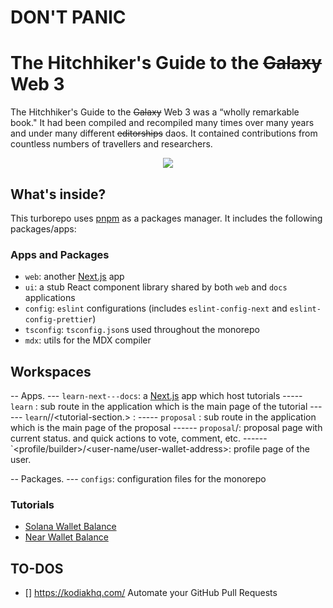 # DON'T PANIC

# The Hitchhiker's Guide to the <s>Galaxy</s>  Web 3

The Hitchhiker's Guide to the <s>Galaxy</s> Web 3 was a “wholly remarkable book." It had been compiled and recompiled many times over many years and under many different <s>editorships</s> daos. It contained contributions from countless numbers of travellers and researchers.

<p align="center">
    <img src="https://static.wikia.nocookie.net/hitchhikers/images/e/e1/Guide.jpg/revision/latest?cb=20080505045130">
</p>



## What's inside?

This turborepo uses [pnpm](https://pnpm.io) as a packages manager. It includes the following packages/apps:

### Apps and Packages

<!-- - `docs`: a [Next.js](https://nextjs.org) app -->
- `web`: another [Next.js](https://nextjs.org) app
- `ui`: a stub React component library shared by both `web` and `docs` applications
- `config`: `eslint` configurations (includes `eslint-config-next` and `eslint-config-prettier`)
- `tsconfig`: `tsconfig.json`s used throughout the monorepo
- `mdx`: utils for the MDX compiler


## Workspaces
-- Apps.
--- `learn-next---docs`: a [Next.js](https://nextjs.org) app which host tutorials 
----- `learn` : sub route in the application which is the main page of the tutorial
------ `learn`/<tutorial-name>/<tutorial-section.> : 
----- `proposal` : sub route in the application which is the main page of the proposal
------ `proposal`/<proposal-name>: proposal page with current status. and quick actions to vote, comment, etc. 
------ `<profile/builder>/<user-name/user-wallet-address>: profile page of the user.

-- Packages.
--- `configs`: configuration files for the monorepo




### Tutorials
- [Solana Wallet Balance](/tutorials/solana-wallet-balance)
- [Near Wallet Balance](/tutorials/near-wallet-balance)


## TO-DOS
- [] https://kodiakhq.com/ Automate your GitHub Pull Requests
